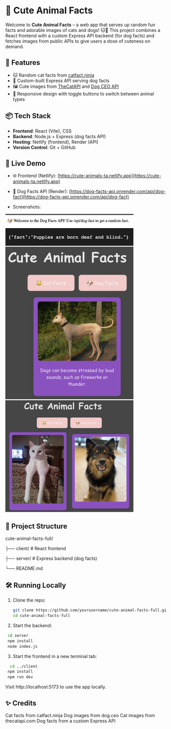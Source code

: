 # 🐾 Cute Animal Facts

Welcome to **Cute Animal Facts** – a web app that serves up random fun facts and adorable images of cats and dogs! 🐱🐶 This project combines a React frontend with a custom Express API backend (for dog facts) and fetches images from public APIs to give users a dose of cuteness on demand.

## 🌟 Features

- 🐱 Random cat facts from [catfact.ninja](https://catfact.ninja)
- 🐶 Custom-built Express API serving dog facts
- 🖼️ Cute images from [TheCatAPI](https://thecatapi.com) and [Dog CEO API](https://dog.ceo)
- 🎨 Responsive design with toggle buttons to switch between animal types

## 📦 Tech Stack

- **Frontend**: React (Vite), CSS
- **Backend**: Node.js + Express (dog facts API)
- **Hosting**: Netlify (frontend), Render (API)
- **Version Control**: Git + GitHub

## 🚀 Live Demo

- 🌐 Frontend (Netlify): [https://cute-animals-ta.netlify.app](https://cute-animals-ta.netlify.app)
- 🐶 Dog Facts API (Render): [https://dog-facts-api.onrender.com/api/dog-fact](https://dog-facts-api.onrender.com/api/dog-fact)

- Screenshots:
<img src="./image.png" alt="Animal Site Screenshot" width="400"/>
<img src="./image2.png" alt="Animal Site Screenshot" width="400"/>
<img src="./image3.png" alt="Animal Site Screenshot" width="400"/>
<img src="./image4.png" alt="Animal Site Screenshot" width="400"/>

## 📁 Project Structure

cute-animal-facts-full/

├── client/ # React frontend

├── server/ # Express backend (dog facts)

└── README.md

## 🛠️ Running Locally

1. Clone the repo:
   ```bash
   git clone https://github.com/yourusername/cute-animal-facts-full.git
   cd cute-animal-facts-full
   ```
2. Start the backend:
 ```bash
  cd server
  npm install
  node index.js
```
3. Start the frontend in a new terminal tab:
 ```bash
   cd ../client
  npm install
  npm run dev
```

Visit http://localhost:5173 to use the app locally.

## ✨ Credits

Cat facts from catfact.ninja
Dog images from dog.ceo
Cat images from thecatapi.com
Dog facts from a custom Express API

